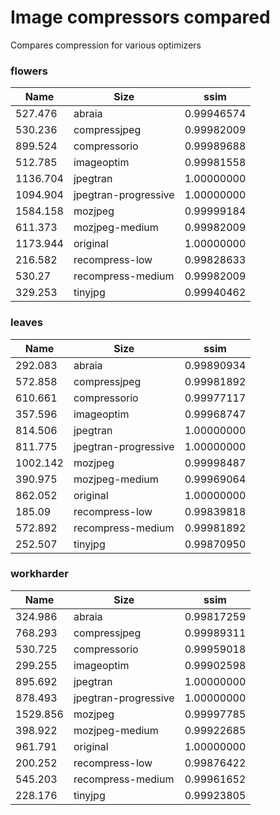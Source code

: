# Image compressors compared

Compares compression for various optimizers


### flowers

| Name     | Size                 | ssim       |
| -------- | -------------------- | ---------- |
| 527.476  | abraia               | 0.99946574 |
| 530.236  | compressjpeg         | 0.99982009 |
| 899.524  | compressorio         | 0.99989688 |
| 512.785  | imageoptim           | 0.99981558 |
| 1136.704 | jpegtran             | 1.00000000 |
| 1094.904 | jpegtran-progressive | 1.00000000 |
| 1584.158 | mozjpeg              | 0.99999184 |
| 611.373  | mozjpeg-medium       | 0.99982009 |
| 1173.944 | original             | 1.00000000 |
| 216.582  | recompress-low       | 0.99828633 |
| 530.27   | recompress-medium    | 0.99982009 |
| 329.253  | tinyjpg              | 0.99940462 |


### leaves

| Name     | Size                 | ssim       |
| -------- | -------------------- | ---------- |
| 292.083  | abraia               | 0.99890934 |
| 572.858  | compressjpeg         | 0.99981892 |
| 610.661  | compressorio         | 0.99977117 |
| 357.596  | imageoptim           | 0.99968747 |
| 814.506  | jpegtran             | 1.00000000 |
| 811.775  | jpegtran-progressive | 1.00000000 |
| 1002.142 | mozjpeg              | 0.99998487 |
| 390.975  | mozjpeg-medium       | 0.99969064 |
| 862.052  | original             | 1.00000000 |
| 185.09   | recompress-low       | 0.99839818 |
| 572.892  | recompress-medium    | 0.99981892 |
| 252.507  | tinyjpg              | 0.99870950 |


### workharder

| Name     | Size                 | ssim       |
| -------- | -------------------- | ---------- |
| 324.986  | abraia               | 0.99817259 |
| 768.293  | compressjpeg         | 0.99989311 |
| 530.725  | compressorio         | 0.99959018 |
| 299.255  | imageoptim           | 0.99902598 |
| 895.692  | jpegtran             | 1.00000000 |
| 878.493  | jpegtran-progressive | 1.00000000 |
| 1529.856 | mozjpeg              | 0.99997785 |
| 398.922  | mozjpeg-medium       | 0.99922685 |
| 961.791  | original             | 1.00000000 |
| 200.252  | recompress-low       | 0.99876422 |
| 545.203  | recompress-medium    | 0.99961652 |
| 228.176  | tinyjpg              | 0.99923805 |


